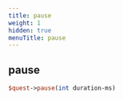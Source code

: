 ```yaml
---
title: pause
weight: 1
hidden: true
menuTitle: pause
---
```

## pause
```perl
$quest->pause(int duration-ms)
```